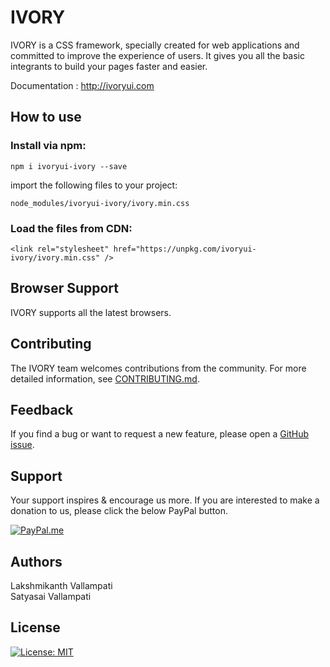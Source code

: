 # IVORY

IVORY is a CSS framework, specially created for web applications and committed to improve the experience of users. It gives you all the basic integrants to build your pages faster and easier.

Documentation : http://ivoryui.com

## How to use

### Install via npm:

```shell
npm i ivoryui-ivory --save
```

import the following files to your project:
```shell
node_modules/ivoryui-ivory/ivory.min.css
```

### Load the files from CDN:

```shell
<link rel="stylesheet" href="https://unpkg.com/ivoryui-ivory/ivory.min.css" />
```

## Browser Support

IVORY supports all the latest browsers.

## Contributing

The IVORY team welcomes contributions from the community. For more detailed information, 
see [CONTRIBUTING.md](https://github.com/IVORY-UI/ivory/blob/master/.github/CONTRIBUTING.md).

## Feedback

If you find a bug or want to request a new feature, please open a [GitHub issue](https://github.com/IVORY-UI/ivory/issues).


## Support

Your support inspires & encourage us more. If you are interested to make a donation to us, please click the below PayPal button.

[![PayPal.me](https://img.shields.io/badge/paypal-donate-119fde.svg)](https://www.paypal.me/LakshmikanthV)


## Authors

Lakshmikanth Vallampati<br/>
Satyasai Vallampati

## License

[![License: MIT](https://img.shields.io/badge/License-MIT-blue.svg)](https://opensource.org/licenses/MIT)

